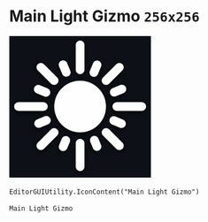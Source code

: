 # Main Light Gizmo `256x256`
<img src="/img/Main%20Light%20Gizmo.png" width=256 height=256>

``` CSharp
EditorGUIUtility.IconContent("Main Light Gizmo")
```
```
Main Light Gizmo
```
